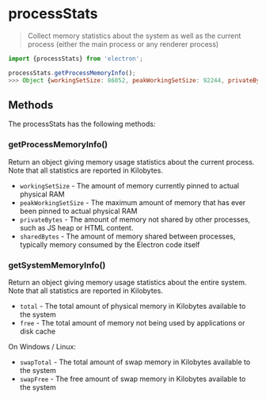 # processStats

> Collect memory statistics about the system as well as the current process (either 
> the main process or any renderer process)

```js
import {processStats} from 'electron';

processStats.getProcessMemoryInfo();
>>> Object {workingSetSize: 86052, peakWorkingSetSize: 92244, privateBytes: 25932, sharedBytes: 60248}
```

## Methods

The processStats has the following methods:

### getProcessMemoryInfo()

Return an object giving memory usage statistics about the current process. Note that 
all statistics are reported in Kilobytes.

* `workingSetSize` - The amount of memory currently pinned to actual physical RAM
* `peakWorkingSetSize` - The maximum amount of memory that has ever been pinned to actual physical RAM
* `privateBytes` - The amount of memory not shared by other processes, such as JS heap or HTML content.
* `sharedBytes` - The amount of memory shared between processes, typically memory consumed by the Electron code itself

### getSystemMemoryInfo()

Return an object giving memory usage statistics about the entire system. Note that 
all statistics are reported in Kilobytes.

* `total` - The total amount of physical memory in Kilobytes available to the system
* `free` - The total amount of memory not being used by applications or disk cache

On Windows / Linux: 

* `swapTotal` - The total amount of swap memory in Kilobytes available to the system
* `swapFree` - The free amount of swap memory in Kilobytes available to the system
